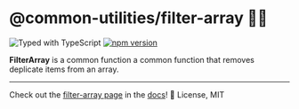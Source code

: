 # @common-utilities/filter-array 🧰🧹

![Typed with TypeScript](https://flat.badgen.net/badge/icon/Typed?icon=typescript&label&labelColor=blue&color=555555)
[![npm version](https://badge.fury.io/js/%40common-utilities%2Ffilter-array.svg)](https://badge.fury.io/js/%40common-utilities%2Ffilter-array)

**FilterArray** is a common function a common function that removes deplicate items from an array.

---

Check out the [filter-array page](https://www.common-utilities.com/utilities/packages/filter-array) in the [docs](https://www.common-utilities.com)! 👋  License, MIT